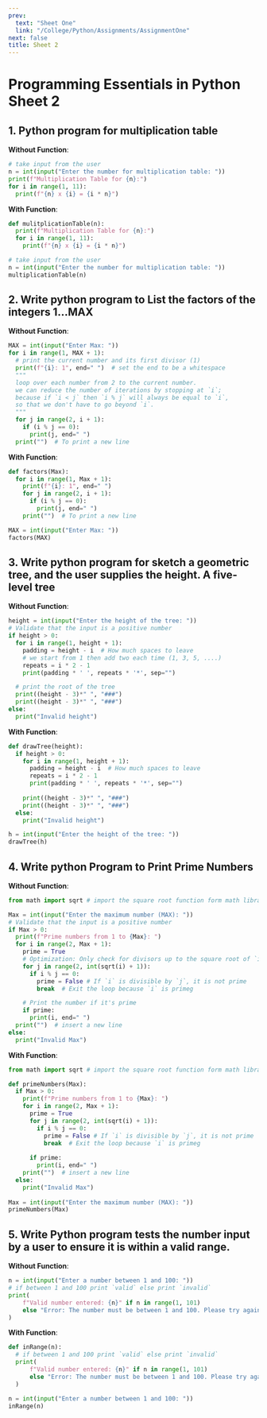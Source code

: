 ```yaml
---
prev:
  text: "Sheet One"
  link: "/College/Python/Assignments/AssignmentOne"
next: false
title: Sheet 2
---
```


# Programming Essentials in Python Sheet 2

## 1. Python program for multiplication table

**Without Function**:
```python
# take input from the user
n = int(input("Enter the number for multiplication table: "))
print(f"Multiplication Table for {n}:")
for i in range(1, 11):
  print(f"{n} x {i} = {i * n}")
```

**With Function**:
```python
def mulitplicationTable(n):
  print(f"Multiplication Table for {n}:")
  for i in range(1, 11):
    print(f"{n} x {i} = {i * n}")

# take input from the user
n = int(input("Enter the number for multiplication table: "))
multiplicationTable(n)
```


## 2. Write python program to List the factors of the integers 1...MAX

**Without Function**:
```python
MAX = int(input("Enter Max: "))
for i in range(1, MAX + 1):
  # print the current number and its first divisor (1)
  print(f"{i}: 1", end=" ")  # set the end to be a whitespace
  """
  loop over each number from 2 to the current number.
  we can reduce the number of iterations by stopping at `i`;
  because if `i < j` then `i % j` will always be equal to `i`,
  so that we don't have to go beyond `i`.
  """
  for j in range(2, i + 1):
    if (i % j == 0):
      print(j, end=" ")
  print("")  # To print a new line
```

**With Function**:
```python
def factors(Max):
  for i in range(1, Max + 1):
    print(f"{i}: 1", end=" ")
    for j in range(2, i + 1):
      if (i % j == 0):
        print(j, end=" ")
    print("")  # To print a new line

MAX = int(input("Enter Max: "))
factors(MAX)
```


## 3. Write python program for sketch a geometric tree, and the user supplies the height. A five- level tree

**Without Function**:
```python
height = int(input("Enter the height of the tree: "))
# Validate that the input is a positive number
if height > 0:
  for i in range(1, height + 1):
    padding = height - i  # How much spaces to leave
    # we start from 1 then add two each time (1, 3, 5, ....)
    repeats = i * 2 - 1
    print(padding * ' ', repeats * '*', sep="")

  # print the root of the tree
  print((height - 3)*" ", "###")
  print((height - 3)*" ", "###")
else:
  print("Invalid height")
```

**With Function**:
```python
def drawTree(height):
  if height > 0:
    for i in range(1, height + 1):
      padding = height - i  # How much spaces to leave
      repeats = i * 2 - 1
      print(padding * ' ', repeats * '*', sep="")
  
    print((height - 3)*" ", "###")
    print((height - 3)*" ", "###")
  else:
    print("Invalid height")

h = int(input("Enter the height of the tree: "))
drawTree(h)
```


## 4. Write python Program to Print Prime Numbers

**Without Function**:
```python
from math import sqrt # import the square root function form math library

Max = int(input("Enter the maximum number (MAX): "))
# Validate that the input is a positive number
if Max > 0:
  print(f"Prime numbers from 1 to {Max}: ")
  for i in range(2, Max + 1):
    prime = True
    # Optimization: Only check for divisors up to the square root of `i`
    for j in range(2, int(sqrt(i) + 1)):
      if i % j == 0:
        prime = False # If `i` is divisible by `j`, it is not prime
        break  # Exit the loop because `i` is primeg

    # Print the number if it's prime
    if prime:
      print(i, end=" ")
  print("")  # insert a new line
else:
  print("Invalid Max")
```

**With Function**:
```python
from math import sqrt # import the square root function form math library

def primeNumbers(Max):
  if Max > 0:
    print(f"Prime numbers from 1 to {Max}: ")
    for i in range(2, Max + 1):
      prime = True
      for j in range(2, int(sqrt(i) + 1)):
        if i % j == 0:
          prime = False # If `i` is divisible by `j`, it is not prime
          break  # Exit the loop because `i` is primeg
  
      if prime:
        print(i, end=" ")
    print("")  # insert a new line
  else:
    print("Invalid Max")
    
Max = int(input("Enter the maximum number (MAX): "))
primeNumbers(Max)
```


## 5. Write Python program tests the number input by a user to ensure it is within a valid range.

**Without Function**:
```python
n = int(input("Enter a number between 1 and 100: "))
# if between 1 and 100 print `valid` else print `invalid`
print(
    f"Valid number entered: {n}" if n in range(1, 101)
    else "Error: The number must be between 1 and 100. Please try again."
)
```

**With Function**:
```python
def inRange(n):
  # if between 1 and 100 print `valid` else print `invalid`
  print(
      f"Valid number entered: {n}" if n in range(1, 101)
      else "Error: The number must be between 1 and 100. Please try again."
  )

n = int(input("Enter a number between 1 and 100: "))
inRange(n)
```